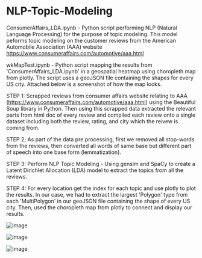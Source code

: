 # NLP-Topic-Modeling

ConsumerAffairs_LDA.ipynb - Python script performing NLP (Natural Language Processing) for the purpose of topic modeling. This model peforms topic modeling on the 
customer reviews from the American Automobile Association (AAA) website https://www.consumeraffairs.com/automotive/aaa.html

wkMapTest.ipynb - Python script mapping the results from 'ConsumerAffairs_LDA.ipynb' in a geospatial heatmap using choropleth map from plotly. The script uses a geoJSON 
file containing the shapes for every US city. Attached below is a screenshot of how the map looks. 

STEP 1: Scrapped reviews from consumer affairs website relating to AAA (https://www.consumeraffairs.com/automotive/aaa.html) using the Beautiful Soup library in Python. Then using this scrapped data extracted the relevant parts from html doc of every review and compiled each review onto a single dataset including both the review, rating, and city which the reivew is coming from.

STEP 2; As part of the data pre processing, first we removed all stop-words from the reviews, then converted all words of same base but different part of speech into one base form (lemmatization).

STEP 3: Perform NLP Topic Modeling -  Using gensim and SpaCy to create a Latent Dirichlet Allocation (LDA) model to extract the topics from all the reviews. 

STEP 4: For every location get the index for each topic and use plotly to plot the results. In our case, we had to extract the largest 'Polygon' type from each 'MultiPolygon' in our geoJSON file containing the shape of every US city. Then, used the choropleth map from plotly to connect and display our results.  



![image](https://user-images.githubusercontent.com/76940552/189978322-b6e23c2b-d702-447e-b74b-ea026f5ffcf3.png)

![image](https://user-images.githubusercontent.com/76940552/189978952-49579232-5fdd-43ba-a801-535bf863d1e4.png)

![image](https://user-images.githubusercontent.com/76940552/189980024-7b4f15ef-3a35-4749-821d-176002467f2a.png)

 




